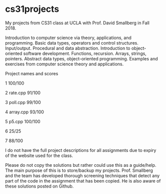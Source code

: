 # cs31projects
My projects from CS31 class at UCLA with Prof. David Smallberg in Fall 2018.

Introduction to computer science via theory, applications, and programming. Basic data types, operators and control structures. Input/output. Procedural and data abstraction. Introduction to object-oriented software development. Functions, recursion. Arrays, strings, pointers. Abstract data types, object-oriented programming. Examples and exercises from computer science theory and applications.

Project	names and scores

1	100/100

2	rate.cpp 91/100

3	poll.cpp 99/100

4	array.cpp 93/100

5	p5.cpp 100/100

6	25/25

7	88/100


I do not have the full project descriptions for all assignments due to expiry of the website used for the class.

Please do not copy the solutions but rather could use this as a guide/help. The main purpose of this is to store/backup my projects. Prof. Smallberg and the team has developed thorough screening techniques that detect any part of the code in the assignment that has been copied. He is also aware of these solutions posted on Github.
